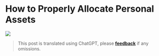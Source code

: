 # How to Properly Allocate Personal Assets

![](https://media.wiki-power.com/img/20210312135502.png)

> This post is translated using ChatGPT, please [**feedback**](https://github.com/linyuxuanlin/Wiki_MkDocs/issues/new) if any omissions.
